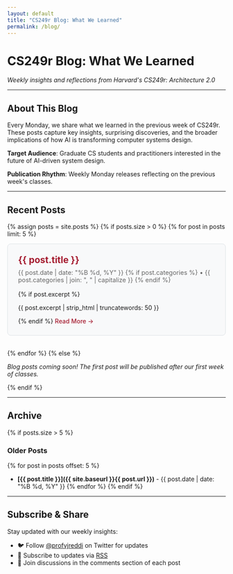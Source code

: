 ```yaml
---
layout: default
title: "CS249r Blog: What We Learned"
permalink: /blog/
---
```


# CS249r Blog: What We Learned

*Weekly insights and reflections from Harvard's CS249r: Architecture 2.0*

---

## About This Blog

Every Monday, we share what we learned in the previous week of CS249r. These posts capture key insights, surprising discoveries, and the broader implications of how AI is transforming computer systems design.

**Target Audience**: Graduate CS students and practitioners interested in the future of AI-driven system design.

**Publication Rhythm**: Weekly Monday releases reflecting on the previous week's classes.

---

## Recent Posts

{% assign posts = site.posts %}
{% if posts.size > 0 %}
  {% for post in posts limit: 5 %}
  <article class="blog-preview">
    <h2><a href="{{ site.baseurl }}{{ post.url }}">{{ post.title }}</a></h2>
    <div class="blog-meta">
      {{ post.date | date: "%B %d, %Y" }}
      {% if post.categories %}
        • {{ post.categories | join: ", " | capitalize }}
      {% endif %}
    </div>
    {% if post.excerpt %}
      <p>{{ post.excerpt | strip_html | truncatewords: 50 }}</p>
    {% endif %}
    <a href="{{ site.baseurl }}{{ post.url }}" class="read-more">Read More →</a>
  </article>
  {% endfor %}
{% else %}
  <p><em>Blog posts coming soon! The first post will be published after our first week of classes.</em></p>
{% endif %}

---

## Archive

{% if posts.size > 5 %}
### Older Posts
{% for post in posts offset: 5 %}
- **[{{ post.title }}]({{ site.baseurl }}{{ post.url }})** - {{ post.date | date: "%B %d, %Y" }}
{% endfor %}
{% endif %}

---

## Subscribe & Share

Stay updated with our weekly insights:
- 🐦 Follow [@profvjreddi](https://twitter.com/profvjreddi) on Twitter for updates
- 📧 Subscribe to updates via [RSS](/cs249r_fall2025/feed.xml)
- 💬 Join discussions in the comments section of each post

<style>
.blog-preview {
  border: 1px solid #dee2e6;
  border-radius: 8px;
  padding: 1.5rem;
  margin-bottom: 2rem;
  background-color: #f8f9fa;
}

.blog-preview h2 {
  margin-top: 0;
  margin-bottom: 0.5rem;
}

.blog-preview h2 a {
  color: #A51C30;
  text-decoration: none;
}

.blog-preview h2 a:hover {
  color: #8B1538;
  text-decoration: underline;
}

.blog-meta {
  color: #666;
  font-size: 0.9rem;
  margin-bottom: 1rem;
}

.read-more {
  color: #A51C30;
  font-weight: 500;
  text-decoration: none;
}

.read-more:hover {
  color: #8B1538;
  text-decoration: underline;
}
</style>